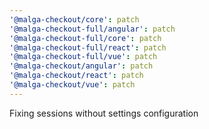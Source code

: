 ```yaml
---
'@malga-checkout/core': patch
'@malga-checkout-full/angular': patch
'@malga-checkout-full/core': patch
'@malga-checkout-full/react': patch
'@malga-checkout-full/vue': patch
'@malga-checkout/angular': patch
'@malga-checkout/react': patch
'@malga-checkout/vue': patch
---
```


Fixing sessions without settings configuration
